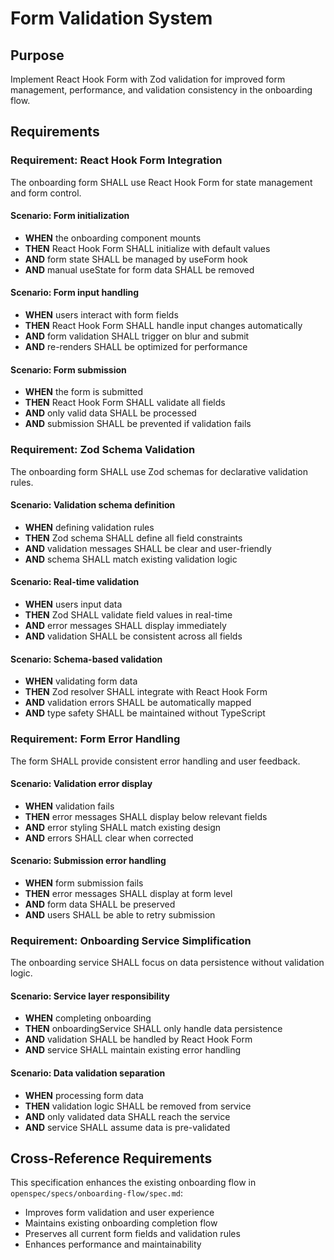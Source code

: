 # Form Validation System

## Purpose
Implement React Hook Form with Zod validation for improved form management, performance, and validation consistency in the onboarding flow.

## Requirements

### Requirement: React Hook Form Integration
The onboarding form SHALL use React Hook Form for state management and form control.

#### Scenario: Form initialization
- **WHEN** the onboarding component mounts
- **THEN** React Hook Form SHALL initialize with default values
- **AND** form state SHALL be managed by useForm hook
- **AND** manual useState for form data SHALL be removed

#### Scenario: Form input handling
- **WHEN** users interact with form fields
- **THEN** React Hook Form SHALL handle input changes automatically
- **AND** form validation SHALL trigger on blur and submit
- **AND** re-renders SHALL be optimized for performance

#### Scenario: Form submission
- **WHEN** the form is submitted
- **THEN** React Hook Form SHALL validate all fields
- **AND** only valid data SHALL be processed
- **AND** submission SHALL be prevented if validation fails

### Requirement: Zod Schema Validation
The onboarding form SHALL use Zod schemas for declarative validation rules.

#### Scenario: Validation schema definition
- **WHEN** defining validation rules
- **THEN** Zod schema SHALL define all field constraints
- **AND** validation messages SHALL be clear and user-friendly
- **AND** schema SHALL match existing validation logic

#### Scenario: Real-time validation
- **WHEN** users input data
- **THEN** Zod SHALL validate field values in real-time
- **AND** error messages SHALL display immediately
- **AND** validation SHALL be consistent across all fields

#### Scenario: Schema-based validation
- **WHEN** validating form data
- **THEN** Zod resolver SHALL integrate with React Hook Form
- **AND** validation errors SHALL be automatically mapped
- **AND** type safety SHALL be maintained without TypeScript

### Requirement: Form Error Handling
The form SHALL provide consistent error handling and user feedback.

#### Scenario: Validation error display
- **WHEN** validation fails
- **THEN** error messages SHALL display below relevant fields
- **AND** error styling SHALL match existing design
- **AND** errors SHALL clear when corrected

#### Scenario: Submission error handling
- **WHEN** form submission fails
- **THEN** error messages SHALL display at form level
- **AND** form data SHALL be preserved
- **AND** users SHALL be able to retry submission

### Requirement: Onboarding Service Simplification
The onboarding service SHALL focus on data persistence without validation logic.

#### Scenario: Service layer responsibility
- **WHEN** completing onboarding
- **THEN** onboardingService SHALL only handle data persistence
- **AND** validation SHALL be handled by React Hook Form
- **AND** service SHALL maintain existing error handling

#### Scenario: Data validation separation
- **WHEN** processing form data
- **THEN** validation logic SHALL be removed from service
- **AND** only validated data SHALL reach the service
- **AND** service SHALL assume data is pre-validated

## Cross-Reference Requirements

This specification enhances the existing onboarding flow in `openspec/specs/onboarding-flow/spec.md`:
- Improves form validation and user experience
- Maintains existing onboarding completion flow
- Preserves all current form fields and validation rules
- Enhances performance and maintainability